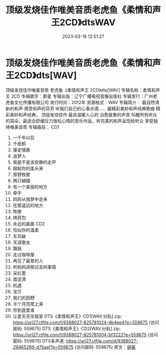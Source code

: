 ﻿---
title: 顶级发烧佳作唯美音质老虎鱼《柔情和声王2CD》dtsWAV
date: 2023-03-18 12:51:27
categories: DTS多声道制作
tags: 华语中文
---
# 顶级发烧佳作唯美音质老虎鱼《柔情和声王2CD》dts[WAV]

顶级发烧佳作唯美音质 老虎鱼《柔情和声王
2CD》dts[WAV]
专辑名称：柔情和声王 2CD
专辑歌手：群星
专辑出版：辽宁广播电视音像出版社
专辑发行：广州老虎鱼文化传播有限公司
发行时间：2012年
资源格式：WAV
专辑简介：
最自然清新的和声 感受和声的芬芳 听我们自己的心事点滴......
最精彩美妙和声经典歌曲 精彩美妙和声经典， 顶级发烧佳作 最具温暖人心的 治愈疲惫的声音
叫醒所有听众的耳朵，最适合舒缓压力放松心情的音乐作品，听完美的和声呈现给听众 享受独特唯美音质
专辑曲目：
CD1
01. 一千年以后
02. 千纸鹤
03. 康定情歌
04. 追梦人
05. 我是不是该安静的走开
06. 掀起你的盖头来
07. 原野牧歌
08. 两只蝴蝶
09. 有一个美丽的地方
10. 牵手
11. 妈妈从我梦中走来
12. 在那遥远的地方
13. 牧歌
14. 绣荷包
15. 永远的画面
CD2
01. 恰似你的温柔
02. 东风破
03. 天涯歌女
04. 飘摇
05. 走过咖啡屋
06. 再见了最爱的人
07. 听妈妈讲那过去的事情
08. 采红菱
09. 南泥湾
10. 机遇
11. 宝贝
12. 我们的田野
13. 半个月亮爬上来
14. 你到底爱谁
15. 让爱天天住我家
DTS《柔情和声王》CD1[WAV.分轨].zip: https://url27.ctfile.com/f/9388027-825781024-4b4ee4?p=559675
(访问密码: 559675)
DTS《柔情和声王》CD2[WAV.分轨].zip: https://url27.ctfile.com/f/9388027-825781004-bf3222?p=559675
(访问密码: 559675)
DTS多声道: https://url27.ctfile.com/d/9388027-29465289-d75aaf?p=559675
(访问密码: 559675)
原文：[链接](https://blog.sina.com.cn/s/blog_1647c7e7601031114.html)